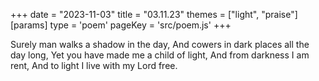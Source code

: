 +++
date = "2023-11-03"
title = "03.11.23"
themes = ["light", "praise"]
[params]
  type = 'poem'
  pageKey = 'src/poem.js'
+++

Surely man walks a shadow in the day,
And cowers in dark places all the day long,
Yet you have made me a child of light,
And from darkness I am rent,
And to light I live with my Lord free.
